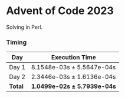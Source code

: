 # Advent of Code 2023

Solving in Perl.

### Timing

| Day       | Execution Time                |
| --------- | ----------------------------- |
| Day 1     | 8.1548e-03s ± 5.5647e-04s     |
| Day 2     | 2.3446e-03s ± 1.6136e-04s     |
| **Total** | **1.0499e-02s ± 5.7939e-04s** |
